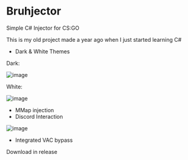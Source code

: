 # Bruhjector
Simple C# Injector for CS:GO

This is my old project made a year ago when I just started learning C#

* Dark & White Themes

Dark:

![image](https://user-images.githubusercontent.com/73064979/168472976-bd970ea8-6315-4cb1-b45f-28fda538fb62.png)

White:

![image](https://user-images.githubusercontent.com/73064979/168472993-3558d007-f5d5-49bb-a482-54a0f9e26481.png)

* MMap injection
* Discord Interaction

![image](https://user-images.githubusercontent.com/73064979/168473032-cd09e671-8528-4e67-946c-a26cc2db5ef6.png)

* Integrated VAC bypass

Download in release


